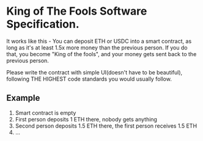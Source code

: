 # King of The Fools Software Specification.

It works like this - You can deposit ETH or USDC into a smart contract, as long as it's at least 1.5x more money than the previous person. If you do that, you become "King of the fools", and your money gets sent back to the previous person.

Please write the contract with simple UI(doesn't have to be beautiful), following THE HIGHEST code standards you would usually follow.

## Example

1. Smart contract is empty
2. First person deposits 1 ETH there, nobody gets anything
3. Second person deposits 1.5 ETH there, the first person receives 1.5 ETH
4. ...